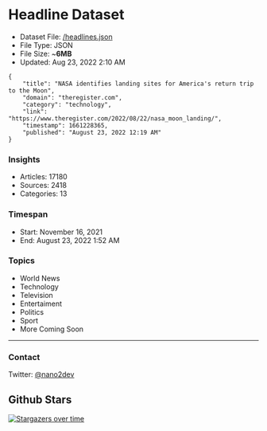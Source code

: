 # Headline Dataset

- Dataset File: [/headlines.json](https://raw.githubusercontent.com/fwd/news/master/headlines.json) 
- File Type: JSON
- File Size: ~**6MB**
- Updated: Aug 23, 2022 2:10 AM

```
{
    "title": "NASA identifies landing sites for America's return trip to the Moon",
    "domain": "theregister.com",
    "category": "technology",
    "link": "https://www.theregister.com/2022/08/22/nasa_moon_landing/",
    "timestamp": 1661228365,
    "published": "August 23, 2022 12:19 AM"
}
```

### Insights

- Articles: 17180
- Sources: 2418
- Categories: 13

### Timespan

- Start: November 16, 2021
- End: August 23, 2022 1:52 AM

### Topics

- World News
- Technology
- Television
- Entertaiment
- Politics
- Sport
- More Coming Soon

---

### Contact 

Twitter: [@nano2dev](https://twitter.com/nano2dev)

## Github Stars

[![Stargazers over time](https://starchart.cc/fwd/news.svg)](https://starchart.cc/fwd/news)
	
